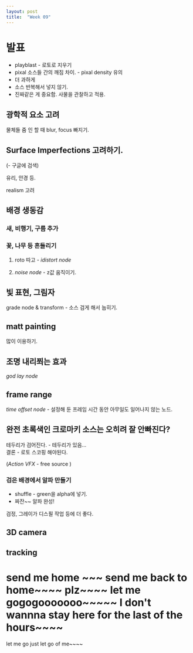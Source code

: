 ```yaml
---
layout: post
title:  "Week 09"
---
```


# 발표    

- playblast - 로토로 지우기  
- pixal 소스들 간의 깨짐 차이. - pixal density 유의
- 더 과하게
- 소스 반복해서 넣지 않기.
- 진짜같은 게 중요함. 사물을 관찰하고 적용.

## 광학적 요소 고려  

물체들 줌 인 할 때 blur, focus 빠지기.   

## Surface Imperfections  고려하기.  
(- 구글에 검색)  

유리, 안경 등.  

realism 고려

## 배경 생동감  

### 새, 비행기, 구름 추가  

### 꽃, 나무 등 흔들리기  

1. roto 따고 - *idistort node*   

2. *noise node* - z값  움직이기.  


## 빛 표현, 그림자

grade node & transform - 소스 검게 해서 눕히기.


## matt painting  

많이 이용하기.  

## 조명 내리쬐는 효과  
*god lay node* 

## frame range  

*time offset node* - 설정해 둔 프레임 시간 동안 아무일도 일어나지 않는 노드.  

## 완전 초록색인 크로마키 소스는 오히려 잘 안빠진다?  

테두리가 검어진다. - 테두리가 있음...  
결론 - 로토 스코핑 해야된다.  

(*Action VFX* - free source )

### 검은 배경에서 알파 만들기  

- shuffle - green을 alpha에 넣기.  
- 짜잔~~ 알파 완성!  

검정, 그레이가 디스필 작업 등에 더 좋다.  

## 3D camera  

## tracking  

# send me home ~~~ send me back to home~~~~ plz~~~~ let me gogogooooooo~~~~~ I don't wannna stay here for the last of the hours~~~~  
let me go just let go of me~~~~

